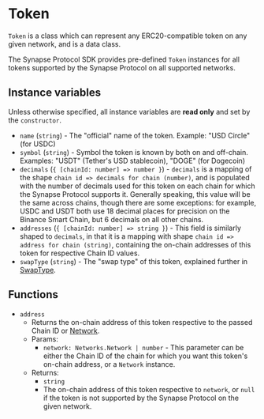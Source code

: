 # Token

`Token` is a class which can represent any ERC20-compatible token on any given network, and is a data class.

The Synapse Protocol SDK provides pre-defined `Token` instances for all tokens supported by the Synapse Protocol on all supported networks.

## Instance variables

Unless otherwise specified, all instance variables are **read only** and set by the `constructor`.

- `name` (`string`) - The "official" name of the token. Example: "USD Circle" (for USDC)
- `symbol` (`string`) - Symbol the token is known by both on and off-chain. Examples: "USDT" (Tether's USD stablecoin), "DOGE" (for Dogecoin)
- `decimals` (`{ [chainId: number] => number }`) - `decimals` is a mapping of the shape `chain id => decimals for chain (number)`, and is populated with the number of decimals
    used for this token on each chain for which the Synapse Protocol supports it. Generally speaking, this value will be the same across chains,
    though there are some exceptions: for example, USDC and USDT both use 18 decimal places for precision on the Binance Smart Chain, but 6 decimals
    on all other chains.
- `addresses` (`{ [chainId: number] => string }`) - This field is similarly shaped to `decimals`, in that it is a mapping with shape `chain id => address for chain (string)`,
    containing the on-chain addresses of this token for respective Chain ID values.
- `swapType` (`string`) - The "swap type" of this token, explained further in [SwapType](./SwapType.md).

## Functions 

- `address`
  - Returns the on-chain address of this token respective to the passed Chain ID or [Network](../networks/Networks.md).
  - Params:
    - `network: Networks.Network | number` - This parameter can be either the Chain ID of the chain for which you want this token's on-chain address, or a `Network` instance.
  - Returns:
    - `string`
    - The on-chain address of this token respective to `network`, or `null` if the token is not supported by the Synapse Protocol on the given network. 